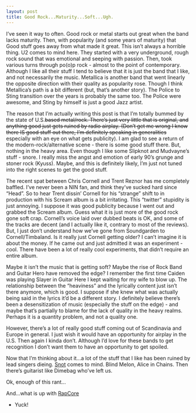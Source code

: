 ```yaml
---
layout: post
title: Good Rock...Maturity...Soft...Ugh.
---
```


I’ve seen it way to often. Good rock or metal starts out great when the
band lacks maturity. Then, with popularity (and some years of maturity)
that Good stuff goes away from what made it great. This isn’t always a
horrible thing. U2 comes to mind here. They started with a very
underground, rough rock sound that was emotional and seeping with
passion. Then, took various turns through po(o)p rock - almost to the
point of contemporary. Although I like all their stuff I tend to believe
that it is just the band that I like, and not necessarily the music.
Metallica is another band that went linearly the opposite direction with
their quality as popularity rose. Though I think Metallica’s path is a
bit different (but, that’s another story). The Police to Sting
transition over the years is probably the same too. The Police were
awesome, and Sting by himself is just a good Jazz artist.

The reason that I’m actually writing this post is that I’m totally
bummed by the state of U.S.~~based metal/rock. There’s just very little
that is original, and anything good just gets ruined by radio airplay.
(Don’t get me wrong I know there IS good stuff out there, I’m definitely
speaking in generalities~~ especially with an eye on what gets
publicity). I am glad to see a return of the modern-rock/alternative
scene - there is some good stuff there. But, nothing in the heavy area.
Even though I like some Slipknot and Mudvayne’s stuff - snore. I really
miss the angst and emotion of early 90’s grunge and stoner rock (Kyuss).
Maybe, and this is definitely likely, I’m just not tuned into the right
scenes to get the good stuff.

The recent spat between Chris Cornell and Trent Reznor has me completely
baffled. I’ve never been a NIN fan, and think they’ve sucked hard since
“Head”. So to hear Trent dissin’ Cornell for his “strange” shift to in
production with his Scream album is a bit irritating. This “twitter”
stupidity is just annoying. I suppose it was good publicity because I
went out and grabbed the Scream album. Guess what it is just more of the
good rock gone soft crap. Cornell’s voice laid over dubbed beats is OK,
and some of the tracks are decent (and I actually like it, contrary to
most of the reviews). But, I just don’t understand how we’ve gone from
Soundgarden to Cornell/Timbaland. Is it really just Cornell getting
older? I can’t imagine it is about the money. If he came out and just
admitted it was an experiment - cool. There have been a lot of really
cool experiments, that didn’t require an entire album.

Maybe it isn’t the music that is getting soft? Maybe the rise of Rock
Band and Guitar Hero have removed the edge? I remember the first time
Caiden was playing Slayer in Guitar Here I kept waiting for my wife to
blow up. The relationship between the “heaviness” and the lyrically
content just isn’t there anymore, which is good. I suppose if she knew
what was actually being said in the lyrics it’d be a different story. I
definitely believe there’s been a desensitization of music (especially
the stuff on the edge) - and maybe that’s partially to blame for the
lack of quality in the heavy realms. Perhaps it is a quantity problem,
and not a quality one.

However, there’s a lot of really good stuff coming out of Scandinavia
and Europe in general. I just wish it would have an opportunity for
airplay in the U.S. Then again I kinda don’t. Although I’d love for
these bands to get recognition I don’t want them to have an opportunity
to get spoiled.

Now that I’m thinking about it…a lot of the stuff that I like has been
ruined by lead singers dieing.
[Snot](http://itunes.apple.com/WebObjects/MZStore.woa/wa/viewAlbum?i=116203&id=116231&s=143441)
comes to mind. Blind Melon, Alice in Chains. Then there’s guitarist like
Dimebag who’ve left us.

Ok, enough of this rant…

And…what is up with
[RapCore](http://itunes.apple.com/WebObjects/MZStore.woa/wa/viewAlbum?i=283664602&id=283664414&s=143441)
- Yuck!
